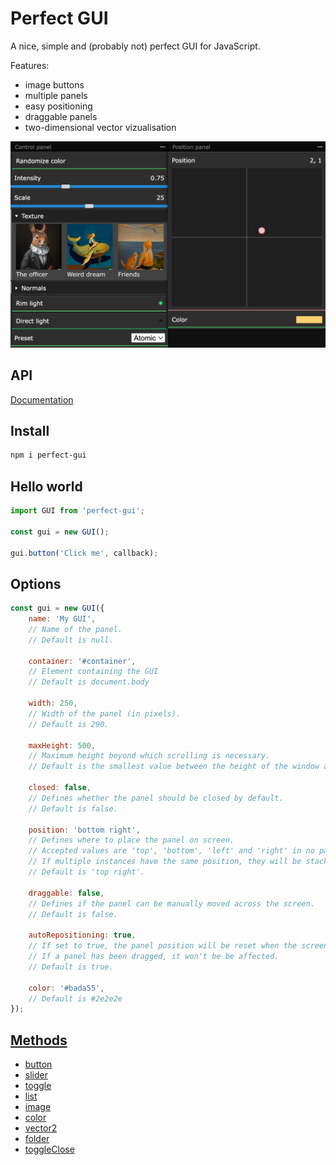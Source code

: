 # Perfect GUI
A nice, simple and (probably not) perfect GUI for JavaScript.

Features:  
- image buttons 
- multiple panels
- easy positioning
- draggable panels
- two-dimensional vector vizualisation

<img src="https://raw.githubusercontent.com/thibka/thibka.github.io/master/perfect-gui/_data/capture.png" width="580"/>  

## API
[Documentation](https://thibka.github.io/perfect-gui/public/)

## Install

```bash
npm i perfect-gui
```

## Hello world

```javascript
import GUI from 'perfect-gui';

const gui = new GUI();

gui.button('Click me', callback);
```

## Options
```javascript
const gui = new GUI({
    name: 'My GUI',
    // Name of the panel. 
    // Default is null.

    container: '#container',
    // Element containing the GUI
    // Default is document.body
    
    width: 250,
    // Width of the panel (in pixels). 
    // Default is 290.

    maxHeight: 500,
    // Maximum height beyond which scrolling is necessary. 
    // Default is the smallest value between the height of the window and the height of the container.
    
    closed: false, 
    // Defines whether the panel should be closed by default. 
    // Default is false.

    position: 'bottom right',
    // Defines where to place the panel on screen.
    // Accepted values are 'top', 'bottom', 'left' and 'right' in no particular order ('bottom right' = 'right bottom').
    // If multiple instances have the same position, they will be stacked horizontally.
    // Default is 'top right'.

    draggable: false,
    // Defines if the panel can be manually moved across the screen.
    // Default is false.

    autoRepositioning: true,
    // If set to true, the panel position will be reset when the screen is resized.
    // If a panel has been dragged, it won't be be affected.
    // Default is true.

    color: '#bada55',
    // Default is #2e2e2e
});
```

## [Methods](https://thibka.github.io/perfect-gui/public/)

* [button](https://thibka.github.io/perfect-gui/public/#button)
* [slider](https://thibka.github.io/perfect-gui/public/#slider)
* [toggle](https://thibka.github.io/perfect-gui/public/#toggle)
* [list](https://thibka.github.io/perfect-gui/public/#list)
* [image](https://thibka.github.io/perfect-gui/public/#image)
* [color](https://thibka.github.io/perfect-gui/public/#color)
* [vector2](https://thibka.github.io/perfect-gui/public/#vector2)
* [folder](https://thibka.github.io/perfect-gui/public/#folder)
* [toggleClose](https://thibka.github.io/perfect-gui/public)
